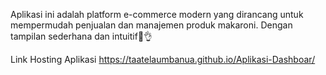 Aplikasi ini adalah platform e-commerce modern yang dirancang untuk mempermudah penjualan dan manajemen produk makaroni. Dengan tampilan sederhana dan intuitif🧠👌       

Link Hosting Aplikasi https://taatelaumbanua.github.io/Aplikasi-Dashboar/
